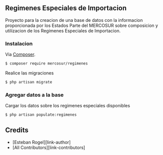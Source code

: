 ## Regimenes Especiales de Importacion

Proyecto para la creacion de una base de datos con la informacion proporcionada por los Estados Parte del MERCOSUR sobre composicion y utilizacion de los Regimenes Especiales de Importacion.

### Instalacion

Via [Composer](http://getcomposer.org/). 

``` bash
$ composer require mercosur/regimenes
```

Realice las migraciones

``` bash
$ php artisan migrate
```

### Agregar datos a la base

Cargar los datos sobre los regimenes especiales disponibles

``` bash
$ php artisan populate:regimenes
```
## Credits

- [Esteban Rogel][link-author]
- [All Contributors][link-contributors]